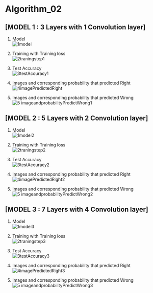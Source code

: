# Algorithm_02
## [MODEL 1 : 3 Layers with 1 Convolution layer]
1. Model\
![1model](https://user-images.githubusercontent.com/77157003/121569189-7cd37680-ca5b-11eb-9e5b-1db2fc068e31.PNG)

2. Training with Training loss\
![2traningstep1](https://user-images.githubusercontent.com/77157003/121566911-f3bb4000-ca58-11eb-819d-6737b84ab90f.PNG)

3. Test Accuracy\
![3testAccuracy1](https://user-images.githubusercontent.com/77157003/121568301-86a8aa00-ca5a-11eb-9c68-123f12a38d82.PNG)


4. Images and corresponding probability that predicted Right\
![4imagePredictedRight](https://user-images.githubusercontent.com/77157003/121566945-fae24e00-ca58-11eb-8471-aac20877daad.PNG)

5. Images and corresponding probability that predicted Wrong\
![5 imageandprobabilityPredictWrong1](https://user-images.githubusercontent.com/77157003/121566961-fe75d500-ca58-11eb-8c33-414b316b0607.PNG)


## [MODEL 2 : 5 Layers with 2 Convolution layer]
1. Model\
![1model2](https://user-images.githubusercontent.com/77157003/121569225-8361ee00-ca5b-11eb-8aa0-84af8e0076b2.PNG)

2. Training with Training loss\
![2traningstep2](https://user-images.githubusercontent.com/77157003/121568000-27e33080-ca5a-11eb-99e9-21d0fe222e18.PNG)

3. Test Accuracy\
![3testAccuracy2](https://user-images.githubusercontent.com/77157003/121568029-316c9880-ca5a-11eb-849f-0bcb01387493.PNG)

4. Images and corresponding probability that predicted Right\
![4imagePredictedRight2](https://user-images.githubusercontent.com/77157003/121568048-34678900-ca5a-11eb-979d-5415a18acaca.PNG)

5. Images and corresponding probability that predicted Wrong\
![5 imageandprobabilityPredictWrong2](https://user-images.githubusercontent.com/77157003/121568061-37627980-ca5a-11eb-85f3-3ef876ea2a32.PNG)


## [MODEL 3 : 7 Layers with 4 Convolution layer]
1. Model\
![1model3](https://user-images.githubusercontent.com/77157003/121569259-8eb51980-ca5b-11eb-9510-b322539b75cd.PNG)

2. Training with Training loss\
![2traningstep3](https://user-images.githubusercontent.com/77157003/121568669-e56e2380-ca5a-11eb-9452-795965d7d7cf.PNG)

3. Test Accuracy\
![3testAccuracy3](https://user-images.githubusercontent.com/77157003/121568681-e8691400-ca5a-11eb-8c33-51cfe76c7349.PNG)

4. Images and corresponding probability that predicted Right\
![4imagePredictedRight3](https://user-images.githubusercontent.com/77157003/121568697-ec953180-ca5a-11eb-9651-1acc5cda4a2b.PNG)

5. Images and corresponding probability that predicted Wrong\
![5 imageandprobabilityPredictWrong3](https://user-images.githubusercontent.com/77157003/121568717-f28b1280-ca5a-11eb-90b9-4d665ff442ea.PNG)
